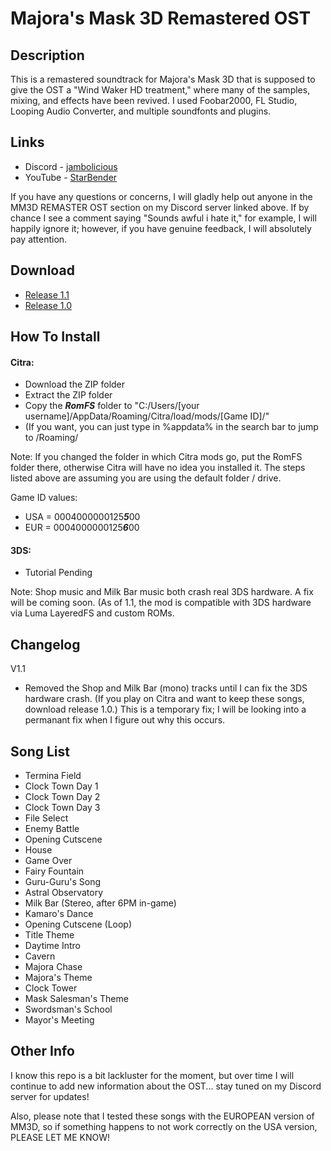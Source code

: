 # Majora's Mask 3D Remastered OST

## Description
This is a remastered soundtrack for Majora's Mask 3D that is supposed to give the OST a "Wind Waker HD treatment," where many of the samples, mixing, and effects have been revived. I used Foobar2000, FL Studio, Looping Audio Converter, and multiple soundfonts and plugins.

## Links
* Discord - [jambolicious](https://discord.gg/msKdhcP)
* YouTube - [StarBender](https://www.youtube.com/channel/UCTa6CCwKiLuQVPoBy1q1z5Q)

If you have any questions or concerns, I will gladly help out anyone in the MM3D REMASTER OST section on my Discord server linked above. If by chance I see a comment saying "Sounds awful i hate it," for example, I will happily ignore it; however, if you have genuine feedback, I will absolutely pay attention.

## Download
* [Release 1.1](https://drive.google.com/file/d/11FN1cgMo2NtEYv0rVD5z8QHgpLUj0O26/view?usp=sharing)
* [Release 1.0](https://drive.google.com/file/d/1VSKnkWkjp5AeVu32Uo0NifZke4WIUkoh/view?usp=sharing)

## How To Install

#### Citra:
* Download the ZIP folder
* Extract the ZIP folder
* Copy the ***RomFS*** folder to "C:/Users/[your username]/AppData/Roaming/Citra/load/mods/[Game ID]/"
* (If you want, you can just type in %appdata% in the search bar to jump to /Roaming/

Note: If you changed the folder in which Citra mods go, put the RomFS folder there, otherwise Citra will have no idea you installed it. The steps listed above are assuming you are using the default folder / drive.

Game ID values:
* USA = 0004000000125***5***00
* EUR = 0004000000125***6***00

#### 3DS:
* Tutorial Pending

Note: Shop music and Milk Bar music both crash real 3DS hardware. A fix will be coming soon. (As of 1.1, the mod is compatible with 3DS hardware via Luma LayeredFS and custom ROMs.

## Changelog

V1.1
* Removed the Shop and Milk Bar (mono) tracks until I can fix the 3DS hardware crash. (If you play on Citra and want to keep these songs, download release 1.0.) This is a temporary fix; I will be looking into a permanant fix when I figure out why this occurs.

## Song List

* Termina Field
* Clock Town Day 1
* Clock Town Day 2
* Clock Town Day 3
* File Select
* Enemy Battle
* Opening Cutscene
* House
* Game Over
* Fairy Fountain
* Guru-Guru's Song
* Astral Observatory
* Milk Bar (Stereo, after 6PM in-game)
* Kamaro's Dance
* Opening Cutscene (Loop)
* Title Theme
* Daytime Intro
* Cavern
* Majora Chase
* Majora's Theme
* Clock Tower
* Mask Salesman's Theme
* Swordsman's School
* Mayor's Meeting

## Other Info
I know this repo is a bit lackluster for the moment, but over time I will continue to add new information about the OST... stay tuned on my Discord server for updates!

Also, please note that I tested these songs with the EUROPEAN version of MM3D, so if something happens to not work correctly on the USA version, PLEASE LET ME KNOW!